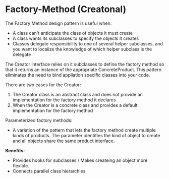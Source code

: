 # Factory-Method (Creatonal)

The Factory Method design pattern is useful when:
- A class can't anticipate the class of objects it must create
- A class wants its subclasses to specify the objects it creates
- Classes delegate responsibility to one of several helper subclasses, and you want to localize the knowledge of which helper subclass is the delegate

The Creator interface relies on it subclasses to define the factory method so that it returns an instance of the appropriate ConcreteProduct. This pattern eliminates the need to bind appliation specific classes into your code. 

There are two cases for the Creator:
1. The Creator class is an abstract class and does not provide an implementation for the factory method it declares
3. When the Creator is a concrete class and provides a default implementation for the factory method

Parameterized factory methods:
- A variation of the pattern that lets the factory method create multiple kinds of products. The parameter identifies the kind of object to create and all objects share the same product interface.

**Benefits:**
- Provides hooks for subclasses / Makes createing an object more flexible.
- Connects parallel class hierarchies


